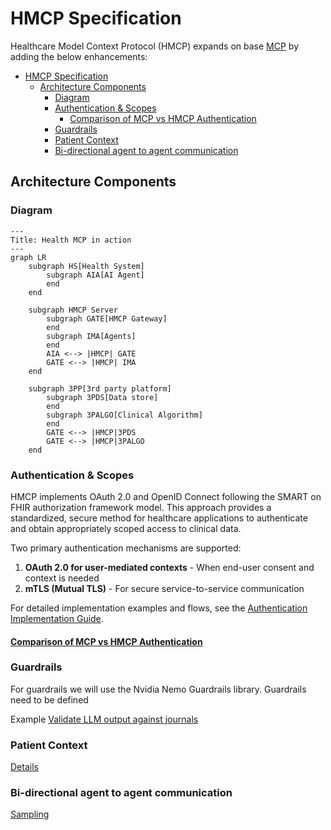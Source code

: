 # HMCP Specification

Healthcare Model Context Protocol (HMCP) expands on base [MCP](https://modelcontextprotocol.io/specification/2025-03-26) by adding the below enhancements:
- [HMCP Specification](#hmcp-specification)
  - [Architecture Components](#architecture-components)
    - [Diagram](#diagram)
    - [Authentication \& Scopes](#authentication--scopes)
      - [Comparison of MCP vs HMCP Authentication](#comparison-of-mcp-vs-hmcp-authentication)
    - [Guardrails](#guardrails)
    - [Patient Context](#patient-context)
    - [Bi-directional agent to agent communication](#bi-directional-agent-to-agent-communication)

## Architecture Components

### Diagram

```mermaid
---
Title: Health MCP in action
---
graph LR
    subgraph HS[Health System]
        subgraph AIA[AI Agent]
        end
    end

    subgraph HMCP Server
        subgraph GATE[HMCP Gateway]
        end
        subgraph IMA[Agents]
        end
        AIA <--> |HMCP| GATE
        GATE <--> |HMCP| IMA
    end

    subgraph 3PP[3rd party platform]
        subgraph 3PDS[Data store]
        end
        subgraph 3PALGO[Clinical Algorithm]
        end
        GATE <--> |HMCP|3PDS
        GATE <--> |HMCP|3PALGO
    end
```

### Authentication & Scopes
HMCP implements OAuth 2.0 and OpenID Connect following the SMART on FHIR authorization framework model. This approach provides a standardized, secure method for healthcare applications to authenticate and obtain appropriately scoped access to clinical data.

Two primary authentication mechanisms are supported:

1. **OAuth 2.0 for user-mediated contexts** - When end-user consent and context is needed
2. **mTLS (Mutual TLS)** - For secure service-to-service communication

For detailed implementation examples and flows, see the [Authentication Implementation Guide](./auth.md).

#### [Comparison of MCP vs HMCP Authentication](./hmcp_auth_vs_mcp_auth.md)

### Guardrails

For guardrails we will use the Nvidia Nemo Guardrails library. Guardrails need to be defined 

Example [Validate LLM output against journals](./guardrails.md)

### Patient Context

[Details](./context.md)

### Bi-directional agent to agent communication

[Sampling](./sampling.md)
